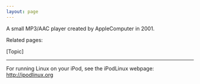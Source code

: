 ```yaml
---
layout: page
---
```


A small MP3/AAC player created by AppleComputer in 2001.

Related pages:

[Topic]

----

For running Linux on your iPod, see the iPodLinux webpage: http://ipodlinux.org
